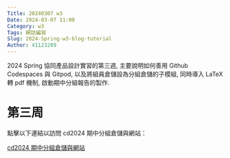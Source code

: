 ```yaml
---
Title: 20240307 w3
Date: 2024-03-07 11:00
Category: w3
Tags: 網誌編寫
Slug: 2024-Spring-w3-blog-tutorial
Author: 41123209
---
```


2024 Spring 協同產品設計實習的第三週, 主要說明如何善用 Github Codespaces 與 Gitpod, 以及將組員倉儲設為分組倉儲的子模組, 同時導入 LaTeX 轉 pdf 機制, 啟動期中分組報告的製作.

<!-- PELICAN_END_SUMMARY -->
# 第三周
<!DOCTYPE html>
<html>
<head>
  <title>連結至 cd2024 期中分組倉儲與網站</title>
</head>
<body>
  <p>點擊以下連結以訪問 cd2024 期中分組倉儲與網站：</p>
  <a href="https://mde.tw/cd2024/content/Brython.html?src=https://gist.githubusercontent.com/mdecycu/8ba6fa28317bc7a784d8350e7bc33580/raw//list_cd2024_midterm_url.py" target="_blank">cd2024 期中分組倉儲與網站</a>
</body>
</html>



